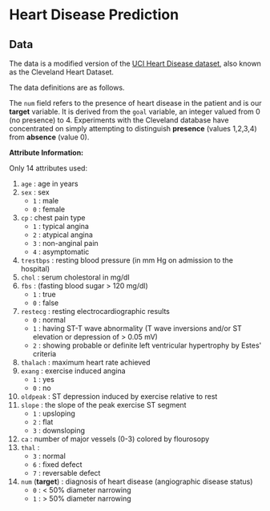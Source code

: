 # Heart Disease Prediction

## Data

The data is a modified version of the [UCI Heart Disease dataset](http://archive.ics.uci.edu/ml/datasets/heart+disease), also known as the Cleveland Heart Dataset.

The data definitions are as follows.

The `num` field refers to the presence of heart disease in the patient and is our **target** variable. It is derived from the `goal` variable, an integer valued from 0 (no presence) to 4. Experiments with the Cleveland database have concentrated on simply attempting to distinguish **presence** (values 1,2,3,4) from **absence** (value 0). 

**Attribute Information:**

Only 14 attributes used: 
1. `age` : age in years 
2. `sex` : sex 
    * `1` : male
    * `0` : female 
3. `cp` : chest pain type 
    * `1` : typical angina 
    * `2` : atypical angina 
    * `3` : non-anginal pain 
    * `4` : asymptomatic
4. `trestbps` : resting blood pressure (in mm Hg on admission to the hospital) 
5. `chol` : serum cholestoral in mg/dl 
6. `fbs` : (fasting blood sugar > 120 mg/dl) 
    * `1` : true
    * `0` : false
7. `restecg` : resting electrocardiographic results 
    * `0` : normal 
    * `1` : having ST-T wave abnormality (T wave inversions and/or ST elevation or depression of > 0.05 mV) 
    * `2` : showing probable or definite left ventricular hypertrophy by Estes' criteria 
8. `thalach` : maximum heart rate achieved 
9. `exang` : exercise induced angina
    * `1` : yes
    * `0` : no
10. `oldpeak` : ST depression induced by exercise relative to rest 
11. `slope` : the slope of the peak exercise ST segment 
    * `1` : upsloping 
    * `2` : flat 
    * `3` : downsloping
12. `ca` : number of major vessels (0-3) colored by flourosopy 
13. `thal` : 
    * `3` : normal
    * `6` : fixed defect
    * `7` : reversable defect
14. `num` (**target**) : diagnosis of heart disease (angiographic disease status) 
    * `0` : < 50% diameter narrowing 
    * `1` : > 50% diameter narrowing
